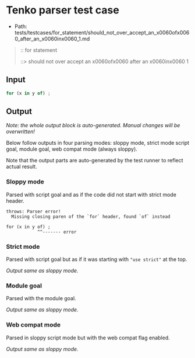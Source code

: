 # Tenko parser test case

- Path: tests/testcases/for_statement/should_not_over_accept_an_x0060ofx0060_after_an_x0060inx0060_1.md

> :: for statement
>
> ::> should not over accept an x0060ofx0060 after an x0060inx0060 1

## Input

`````js
for (x in y of) ;
`````

## Output

_Note: the whole output block is auto-generated. Manual changes will be overwritten!_

Below follow outputs in four parsing modes: sloppy mode, strict mode script goal, module goal, web compat mode (always sloppy).

Note that the output parts are auto-generated by the test runner to reflect actual result.

### Sloppy mode

Parsed with script goal and as if the code did not start with strict mode header.

`````
throws: Parser error!
  Missing closing paren of the `for` header, found `of` instead

for (x in y of) ;
            ^^------- error
`````

### Strict mode

Parsed with script goal but as if it was starting with `"use strict"` at the top.

_Output same as sloppy mode._

### Module goal

Parsed with the module goal.

_Output same as sloppy mode._

### Web compat mode

Parsed in sloppy script mode but with the web compat flag enabled.

_Output same as sloppy mode._

